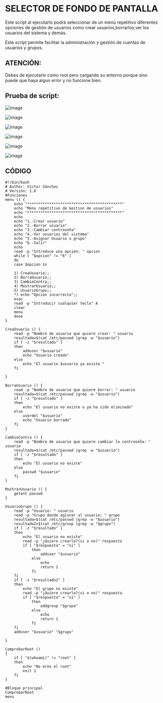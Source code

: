# SELECTOR DE FONDO DE PANTALLA
Este script al ejecutarlo podrá seleccionar de un menú repetitivo diferentes opciones de gestión de usuarios como crear usuarios,borrarlos,ver los usuarios del sistema y demás.

Este script permite facilitar la administración y gestión de cuentas de usuarios y grupos. 

## **ATENCIÓN:**

Debes de ejecutarlo como root pero cargando su entorno porque sino puede que haya algun error y no funcione bien.


## **Prueba de script:**
![image](https://user-images.githubusercontent.com/74706392/116101711-5aa1b700-a6ae-11eb-8eea-d7d975799348.png)

![image](https://user-images.githubusercontent.com/74706392/116101787-6b522d00-a6ae-11eb-8163-41796eaa7f1c.png)

![image](https://user-images.githubusercontent.com/74706392/116101922-8a50bf00-a6ae-11eb-99b4-8ad8a88a238c.png)

![image](https://user-images.githubusercontent.com/74706392/116102041-a18fac80-a6ae-11eb-9cf2-eba5550b359a.png)

![image](https://user-images.githubusercontent.com/74706392/116101503-2af2af00-a6ae-11eb-98af-82f81a327fcc.png)

![image](https://user-images.githubusercontent.com/74706392/116101592-3d6ce880-a6ae-11eb-90ec-bd5f5300dbd7.png)



## CÓDIGO

```
#!/bin/bash
# Author: Víctor Sánchez
# Versión: 1.0
#Funciones
menu () {
    echo "*******************************************"
    echo "Menu repetitivo de Gestion de usuarios"
    echo "*******************************************"
    echo
    echo "1.-Crear usuario"
    echo "2.-Borrar usuario"
    echo "3.-Cambiar contraseña"
    echo "4.-Ver usuarios del sistema"
    echo "5.-Asignar Usuario a grupo"
    echo "6.-Salir"
    echo
    read -p "Introduce una opción: " opcion
    while [ "$opcion" != "6" ]
    do
    case $opcion in 
    
    1) CreaUsuario;;
    2) BorraUsuario;;
    3) CambioContra;;
    4) MostrarUsuario;;
    5) UsuarioGrupo;;
    *) echo "Opcion incorrecta";;
    esac
    read -p "Introducir cualquier tecla" A
    clear
    menu
    done
}

CreaUsuario () {
    read -p "Nombre de usuario que quiere crear: " usuario
    resultado=$(cat /etc/passwd |grep -w "$usuario")
    if [ -z "$resultado" ]
    then
        adduser "$usuario"
        echo "Usuario creado"
    else
        echo "El usuario $usuario ya existe "
    fi
    
}

BorraUsuario () {
    read -p "Nombre de usuario que quiere borrar: " usuario
    resultado=$(cat /etc/passwd |grep -w "$usuario")
    if [ -z "$resultado" ]
    then
        echo "El usuario no existe o ya ha sido eliminado"
    else
        userdel "$usuario"
        echo "Usuario borrado"
    fi
}

CambioContra () {
    read -p "Nombre de usuario que quiere cambiar la contraseña: " usuario
    resultado=$(cat /etc/passwd |grep -w "$usuario")
    if [ -z "$resultado" ]
    then
        echo "El usuario no existe"
    else
        passwd "$usuario"
    fi
}

MostrarUsuario () {
    getent passwd
}

UsuarioGrupo () {
    read -p "Usuario: " usuario
    read -p "Grupo donde agisnar al usuario: " grupo
    resultado=$(cat /etc/passwd |grep -w "$usuario")
    resultado2=$(cat /etc/group |grep -w "$grupo")
    if [ -z "$resultado" ]
    then
        echo "El usuario no existe"
        read -p "¿Quiere crearlo?(si o no)" respuesta
        if [ "$respuesta" = "si" ]
            then
                adduser "$usuario"
            else
                echo
                return 1
            fi
    fi
    if [ -z "$resultado2" ]
    then
        echo "El grupo no existe"
        read -p "¿Quiere crearlo?(si o no)" respuesta
        if [ "$respuesta" = "si" ]
            then
                addgroup "$grupo"
            else
                echo
                return 1
            fi
    fi
    adduser "$usuario" "$grupo"

}

ComprobarRoot ()
{
    if [ "$(whoami)" != "root" ]
    then
        echo "No eres el root"
        exit 1
    fi
}

#Bloque principal
ComprobarRoot
menu


```
